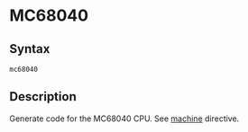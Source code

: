 # MC68040

## Syntax
```assembly
mc68040
```

## Description
Generate code for the MC68040 CPU.
See [machine](machine.md) directive.